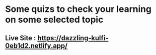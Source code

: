 # Some quizs to check your learning on some selected topic

## Live Site : https://dazzling-kulfi-0eb1d2.netlify.app/
